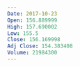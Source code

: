 ```yaml
---
Date: 2017-10-23
Open: 156.889999
High: 157.690002
Low: 155.5
Close: 156.169998
Adj Close: 154.383408
Volume: 21984300
---
```

